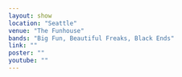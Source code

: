 ```yaml
---
layout: show
location: "Seattle"
venue: "The Funhouse"
bands: "Big Fun, Beautiful Freaks, Black Ends"
link: ""
poster: ""
youtube: ""
---
```



